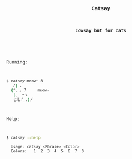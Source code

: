 <center> <code>
<h3> Catsay </h3> <h4> cowsay but for cats </h4> 
</center>

Running:
```sh
$ catsay meow~ 8
   /| ､      
  (°､ ｡ 7     meow~
   |､  ~ヽ   
   じしf_,)〳
```

Help:

```sh
$ catsay --help

  Usage: catsay <Phrase> <Color>
  Colors:   1  2  3  4  5  6  7  8 
```
